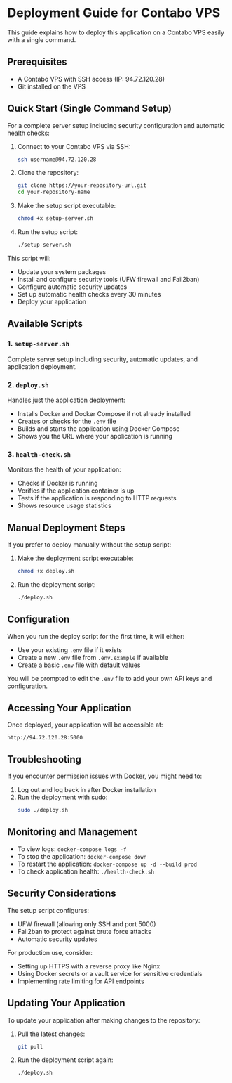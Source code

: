 # Deployment Guide for Contabo VPS

This guide explains how to deploy this application on a Contabo VPS easily with a single command.

## Prerequisites

- A Contabo VPS with SSH access (IP: 94.72.120.28)
- Git installed on the VPS

## Quick Start (Single Command Setup)

For a complete server setup including security configuration and automatic health checks:

1. Connect to your Contabo VPS via SSH:
   ```bash
   ssh username@94.72.120.28
   ```

2. Clone the repository:
   ```bash
   git clone https://your-repository-url.git
   cd your-repository-name
   ```

3. Make the setup script executable:
   ```bash
   chmod +x setup-server.sh
   ```

4. Run the setup script:
   ```bash
   ./setup-server.sh
   ```

This script will:
- Update your system packages
- Install and configure security tools (UFW firewall and Fail2ban)
- Configure automatic security updates
- Set up automatic health checks every 30 minutes
- Deploy your application

## Available Scripts

### 1. `setup-server.sh`
Complete server setup including security, automatic updates, and application deployment.

### 2. `deploy.sh`
Handles just the application deployment:
- Installs Docker and Docker Compose if not already installed
- Creates or checks for the `.env` file
- Builds and starts the application using Docker Compose
- Shows you the URL where your application is running

### 3. `health-check.sh`
Monitors the health of your application:
- Checks if Docker is running
- Verifies if the application container is up
- Tests if the application is responding to HTTP requests
- Shows resource usage statistics

## Manual Deployment Steps

If you prefer to deploy manually without the setup script:

1. Make the deployment script executable:
   ```bash
   chmod +x deploy.sh
   ```

2. Run the deployment script:
   ```bash
   ./deploy.sh
   ```

## Configuration

When you run the deploy script for the first time, it will either:
- Use your existing `.env` file if it exists
- Create a new `.env` file from `.env.example` if available
- Create a basic `.env` file with default values

You will be prompted to edit the `.env` file to add your own API keys and configuration.

## Accessing Your Application

Once deployed, your application will be accessible at:
```
http://94.72.120.28:5000
```

## Troubleshooting

If you encounter permission issues with Docker, you might need to:
1. Log out and log back in after Docker installation
2. Run the deployment with sudo:
   ```bash
   sudo ./deploy.sh
   ```

## Monitoring and Management

- To view logs: `docker-compose logs -f`
- To stop the application: `docker-compose down`
- To restart the application: `docker-compose up -d --build prod`
- To check application health: `./health-check.sh`

## Security Considerations

The setup script configures:
- UFW firewall (allowing only SSH and port 5000)
- Fail2ban to protect against brute force attacks
- Automatic security updates

For production use, consider:
- Setting up HTTPS with a reverse proxy like Nginx
- Using Docker secrets or a vault service for sensitive credentials
- Implementing rate limiting for API endpoints

## Updating Your Application

To update your application after making changes to the repository:

1. Pull the latest changes:
   ```bash
   git pull
   ```

2. Run the deployment script again:
   ```bash
   ./deploy.sh
   ``` 
